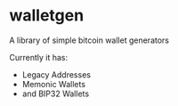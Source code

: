 # walletgen
A library of simple bitcoin wallet generators

Currently it has:
- Legacy Addresses
- Memonic Wallets
- and BIP32 Wallets
